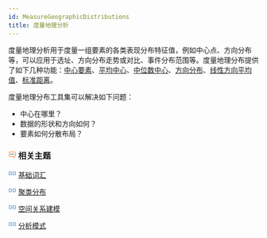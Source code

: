 ```yaml
---
id: MeasureGeographicDistributions
title: 度量地理分析
---
```

度量地理分析用于度量一组要素的各类表现分布特征值，例如中心点、方向分布等，可以应用于选址、方向分布走势或对比、事件分布范围等。度量地理分布提供了如下几种功能：[中心要素](CentralFeature)、[平均中心](MeanCenter)、[中位数中心](MeanCenterResult)、[方向分布](MeasureDirection)、[线性方向平均值](MeasureLinearDirectional)、[标准距离](MeasureStandardDistance)。

度量地理分布工具集可以解决如下问题：

  * 中心在哪里？
  * 数据的形状和方向如何？
  * 要素如何分散布局？

### ![](img/seealso.png) 相关主题

![](img/smalltitle.png) [基础词汇](BasicVocabulary)

![](img/smalltitle.png) [聚类分布](Clusters)

![](img/smalltitle.png) [空间关系建模](SpatialRelationshipModeling)

![](img/smalltitle.png) [分析模式](AnalyzingPatterns)

